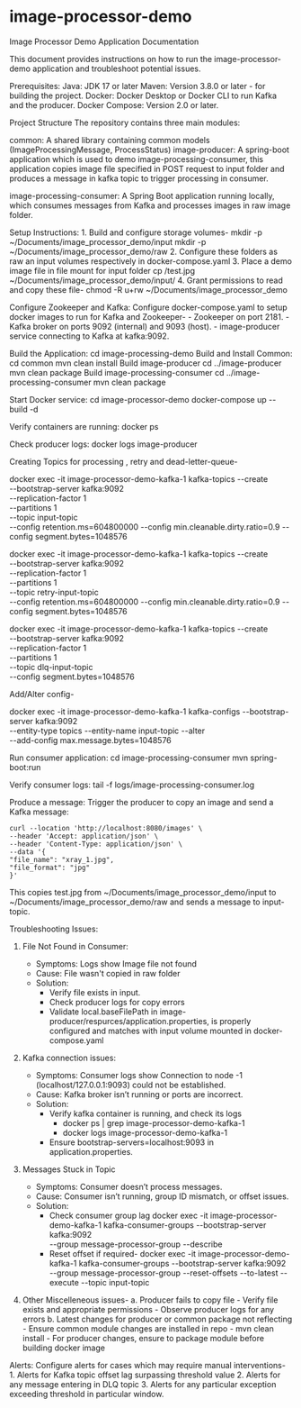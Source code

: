 # image-processor-demo
Image Processor Demo Application Documentation

This document provides instructions on how to run the image-processor-demo application and troubleshoot potential issues.

Prerequisites:
    Java: JDK 17 or later
    Maven: Version 3.8.0 or later -  for building the project.
    Docker: Docker Desktop or Docker CLI to run Kafka and the producer.
    Docker Compose: Version 2.0 or later.

Project Structure
The repository contains three main modules:

common:
    A shared library containing common models (ImageProcessingMessage, ProcessStatus)
image-producer:
    A spring-boot application which is used to demo image-processing-consumer, this application
copies image file specified in POST request to input folder and produces a message in kafka topic to trigger
processing in consumer.

image-processing-consumer: 
    A Spring Boot application running locally, which consumes messages from Kafka and processes images in raw image folder.

Setup Instructions:
    1. Build and configure storage volumes-
        mkdir -p ~/Documents/image_processor_demo/input
        mkdir -p ~/Documents/image_processor_demo/raw
    2. Configure these folders as raw an input volumes respectively in docker-compose.yaml
    3. Place a demo image file in file mount for input folder
        cp <path-to-image>/test.jpg ~/Documents/image_processor_demo/input/
    4. Grant permissions to read and copy these file-
        chmod -R u+rw ~/Documents/image_processor_demo

Configure Zookeeper and Kafka:
    Configure docker-compose.yaml to setup docker images to run for Kafka and Zookeeper-
    - Zookeeper on port 2181.
    - Kafka broker on ports 9092 (internal) and 9093 (host).
    - image-producer service connecting to Kafka at kafka:9092.

Build the Application:
    cd image-processing-demo
    Build and Install Common:
        cd common
        mvn clean install
    Build image-producer
        cd ../image-producer
        mvn clean package
    Build image-processing-consumer 
        cd ../image-processing-consumer
        mvn clean package

Start Docker service:
    cd image-processor-demo
    docker-compose up --build -d

Verify containers are running:
    docker ps

Check producer logs:
    docker logs image-producer

Creating Topics for processing , retry and dead-letter-queue-


docker exec -it image-processor-demo-kafka-1 kafka-topics --create \
--bootstrap-server kafka:9092 \
--replication-factor 1 \
--partitions 1 \
--topic input-topic \
--config retention.ms=604800000 --config min.cleanable.dirty.ratio=0.9 --config segment.bytes=1048576

docker exec -it image-processor-demo-kafka-1 kafka-topics --create \
--bootstrap-server kafka:9092 \
--replication-factor 1 \
--partitions 1 \
--topic retry-input-topic \
--config retention.ms=604800000 --config min.cleanable.dirty.ratio=0.9 --config segment.bytes=1048576

docker exec -it image-processor-demo-kafka-1 kafka-topics --create \
--bootstrap-server kafka:9092 \
--replication-factor 1 \
--partitions 1 \
--topic dlq-input-topic \
--config segment.bytes=1048576

Add/Alter config-

docker exec -it image-processor-demo-kafka-1 kafka-configs --bootstrap-server kafka:9092 \
--entity-type topics --entity-name input-topic --alter \
--add-config max.message.bytes=1048576

Run consumer application:
    cd image-processing-consumer
    mvn spring-boot:run

Verify consumer logs:
    tail -f logs/image-processing-consumer.log

Produce a message:
    Trigger the producer to copy an image and send a Kafka message:

    curl --location 'http://localhost:8080/images' \
    --header 'Accept: application/json' \
    --header 'Content-Type: application/json' \
    --data '{
    "file_name": "xray_1.jpg",
    "file_format": "jpg"
    }'
This copies test.jpg from ~/Documents/image_processor_demo/input to ~/Documents/image_processor_demo/raw and sends a message to input-topic.

Troubleshooting Issues:

1. File Not Found in Consumer:
    - Symptoms: Logs show Image file not found
    - Cause: File wasn't copied in raw folder
    - Solution:
      - Verify file exists in input.
      - Check producer logs for copy errors
      - Validate local.baseFilePath in image-producer/respurces/application.properties, is properly configured and matches 
        with input volume mounted in docker-compose.yaml

2. Kafka connection issues:
    - Symptoms: Consumer logs show Connection to node -1 (localhost/127.0.0.1:9093) could not be established.
    - Cause: Kafka broker isn’t running or ports are incorrect.
    - Solution:
      - Verify kafka container is running, and check its logs
        - docker ps | grep image-processor-demo-kafka-1
        - docker logs image-processor-demo-kafka-1
      - Ensure bootstrap-servers=localhost:9093 in application.properties.

3. Messages Stuck in Topic
   - Symptoms: Consumer doesn’t process messages.
   - Cause: Consumer isn’t running, group ID mismatch, or offset issues.
   - Solution:
     - Check consumer group lag
        docker exec -it image-processor-demo-kafka-1 kafka-consumer-groups --bootstrap-server kafka:9092 \
         --group message-processor-group --describe
     - Reset offset if required-
       docker exec -it image-processor-demo-kafka-1 kafka-consumer-groups --bootstrap-server kafka:9092 \
       --group message-processor-group --reset-offsets --to-latest --execute --topic input-topic
4. Other Miscelleneous issues-
   a. Producer fails to copy file
        - Verify file exists and appropriate permissions
        - Observe producer logs for any errors
   b. Latest changes for producer or common package not reflecting
        - Ensure common module changes are installed in repo - mvn clean install
        - For producer changes, ensure to package module before building docker image

Alerts:
    Configure alerts for cases which may require manual interventions-
    1. Alerts for Kafka topic offset lag surpassing threshold value
    2. Alerts for any message entering in DLQ topic
    3. Alerts for any particular exception exceeding threshold in particular window.





